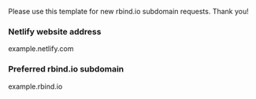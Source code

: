 Please use this template for new rbind.io subdomain requests. Thank you!

### Netlify website address

example.netlify.com

### Preferred rbind.io subdomain

example.rbind.io
